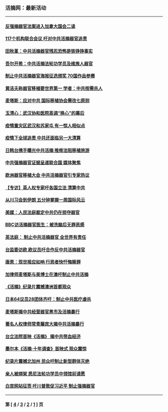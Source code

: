 ### 活摘网：最新活动
---
#### [反强摘器官法案进入加拿大国会二读](../../pages/nf5883/n13033450.md?08170430) 
#### [117个机构联合会议 吁对中共活摘器官追责](../../pages/nf5883/n12775087.md?08170430) 
#### [田秋堇：中共活摘器官残忍恐怖是铁铮铮事实](../../pages/nf5883/n12702148.md?08170430) 
#### [吾尔开希：中共活摘法轮功学员及维族人器官](../../pages/nf5883/n12693197.md?08170430) 
#### [制止中共活摘器官海报征选颁奖 70国作品参赛](../../pages/nf5883/n12692050.md?08170430) 
#### [黄洁夫称器官移植要世界第一 学者：中共按需杀人](../../pages/nf5883/n12572329.md?08170430) 
#### [麦塔斯：应对中共 国际移植协会需改七原则](../../pages/nf5883/n12514711.md?08170430) 
#### [玉清心：武汉协和医院高调“换心”的幕后](../../pages/nf5883/n12298730.md?08170430) 
#### [疫情重灾区武汉和苏家屯 有一惊人相似点](../../pages/nf5883/n12150824.md?08170430) 
#### [疫情下全球追责 中共还面临另一大清算](../../pages/nf5883/n12070397.md?08170430) 
#### [日韩台携手曝光中共活摘 推修法阻移植旅游](../../pages/nf5883/n11712046.md?08170430) 
#### [中共强摘器官证据呈递联合国 媒体聚焦](../../pages/nf5883/n11546426.md?08170430) 
#### [欧洲器官移植大会 中共活摘器官引专家热议](../../pages/nf5883/n11539095.md?08170430) 
#### [【专访】英人权专家吁各国立法 清算中共](../../pages/nf5883/n11367315.md?08170430) 
#### [从川习会到伊朗 五分钟掌握一周国际风云](../../pages/nf5883/n11338520.md?08170430) 
#### [美媒：人民法庭裁定中共仍在掠夺器官](../../pages/nf5883/n11334897.md?08170430) 
#### [BBC访活摘器官医生：被洗脑后无罪恶感](../../pages/nf5883/n11335935.md?08170430) 
#### [英法庭： 制止中共活摘器官 全世界有责任](../../pages/nf5883/n11330691.md?08170430) 
#### [台监委访欧 欧议员吁合作反中共活摘器官](../../pages/nf5883/n11109190.md?08170430) 
#### [唐恩：现世报应如响 行恶者快忏悔赎罪](../../pages/nf5883/n11104016.md?08170430) 
#### [加律师麦塔斯与美博士在澳吁制止中共活摘](../../pages/nf5883/n10724764.md?08170430) 
#### [《活摘》纪录片震撼澳洲首都观众](../../pages/nf5883/n10722747.md?08170430) 
#### [日本64议员28团体齐吁：制止中共医疗虐杀](../../pages/nf5883/n10587757.md?08170430) 
#### [麦塔斯揭中共经营器官黑市及活摘暴行](../../pages/nf5883/n10442407.md?08170430) 
#### [著名人权律师常青藤宾大揭中共活摘暴行](../../pages/nf5883/n10318181.md?08170430) 
#### [台立法院首映《活摘》 揭中共带血经济](../../pages/nf5883/n9938847.md?08170430) 
#### [墨尔本《活摘·十年调查》首映式 观众震惊](../../pages/nf5883/n9522572.md?08170430) 
#### [纪录片震撼北加州 民众吁制止新型群体灭绝](../../pages/nf5883/n9188314.md?08170430) 
#### [亲人被绑架 悉尼法轮功学员中领馆前请愿](../../pages/nf5883/n9056753.md?08170430) 
#### [白宫网站征签 吁川普敦促习近平 制止强摘器官](../../pages/nf5883/n9009661.md?08170430) 

---
#### 第 [ [4](./4.md?08170430) / [3](./3.md?08170430) / [2](./2.md?08170430) / [1](./1.md?08170430) ] 页
